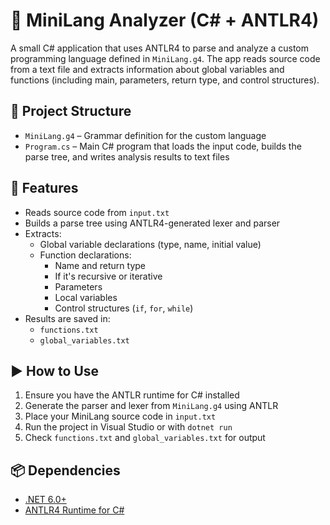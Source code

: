 # 🧠 MiniLang Analyzer (C# + ANTLR4)

A small C# application that uses ANTLR4 to parse and analyze a custom programming language defined in `MiniLang.g4`. The app reads source code from a text file and extracts information about global variables and functions (including main, parameters, return type, and control structures).

## 📁 Project Structure

- `MiniLang.g4` – Grammar definition for the custom language  
- `Program.cs` – Main C# program that loads the input code, builds the parse tree, and writes analysis results to text files

## 🧠 Features

- Reads source code from `input.txt`
- Builds a parse tree using ANTLR4-generated lexer and parser
- Extracts:
  - Global variable declarations (type, name, initial value)
  - Function declarations:
    - Name and return type
    - If it's recursive or iterative
    - Parameters
    - Local variables
    - Control structures (`if`, `for`, `while`)
- Results are saved in:
  - `functions.txt`
  - `global_variables.txt`

## ▶️ How to Use

1. Ensure you have the ANTLR runtime for C# installed
2. Generate the parser and lexer from `MiniLang.g4` using ANTLR
3. Place your MiniLang source code in `input.txt`
4. Run the project in Visual Studio or with `dotnet run`
5. Check `functions.txt` and `global_variables.txt` for output

## 📦 Dependencies

- [.NET 6.0+](https://dotnet.microsoft.com/)  
- [ANTLR4 Runtime for C#](https://www.nuget.org/packages/Antlr4.Runtime.Standard)
